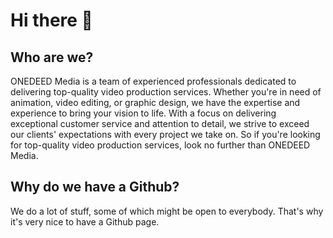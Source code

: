 # Hi there 👋
## Who are we?
ONEDEED Media is a team of experienced professionals dedicated to delivering top-quality video production services. Whether you're in need of animation, video editing, or graphic design, we have the expertise and experience to bring your vision to life. With a focus on delivering exceptional customer service and attention to detail, we strive to exceed our clients' expectations with every project we take on. So if you're looking for top-quality video production services, look no further than ONEDEED Media.
## Why do we have a Github?
We do a lot of stuff, some of which might be open to everybody. That's why it's very nice to have a Github page.
